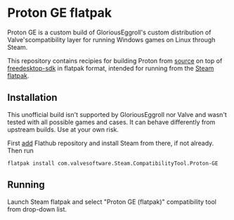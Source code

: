 # Proton GE flatpak

Proton GE is a custom build of GloriousEggroll's custom distribution of Valve'scompatibility layer for running Windows games on Linux through Steam.

This repository contains recipies for building Proton from [source](https://github.com/GloriousEggroll/proton-ge-custom) on top of [freedesktop-sdk](https://gitlab.com/freedesktop-sdk/freedesktop-sdk) in flatpak format, intended for running from the [Steam flatpak](https://github.com/flathub/com.valvesoftware.Steam).

## Installation

This unofficial build isn't supported by GloriousEggroll nor Valve and wasn't tested with all possible games and cases. It can behave differently from upstream builds. Use at your own risk.

First [add](https://flatpak.org/setup) Flathub repository and install Steam from there, if not already. Then run
```
flatpak install com.valvesoftware.Steam.CompatibilityTool.Proton-GE
```

## Running

Launch Steam flatpak and select "Proton GE (flatpak)" compatibility tool from drop-down list.

